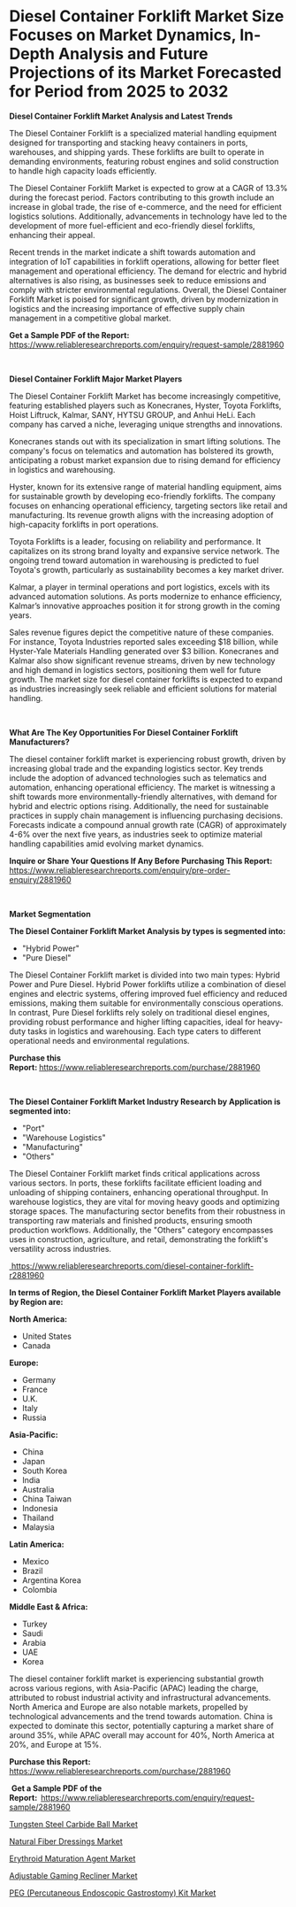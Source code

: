 <p><h1>Diesel Container Forklift Market Size Focuses on Market Dynamics, In-Depth Analysis and Future Projections of its Market Forecasted for Period from 2025 to 2032</h1></p><p><strong>Diesel Container Forklift Market Analysis and Latest Trends</strong></p>
<p><p>The Diesel Container Forklift is a specialized material handling equipment designed for transporting and stacking heavy containers in ports, warehouses, and shipping yards. These forklifts are built to operate in demanding environments, featuring robust engines and solid construction to handle high capacity loads efficiently.</p><p>The Diesel Container Forklift Market is expected to grow at a CAGR of 13.3% during the forecast period. Factors contributing to this growth include an increase in global trade, the rise of e-commerce, and the need for efficient logistics solutions. Additionally, advancements in technology have led to the development of more fuel-efficient and eco-friendly diesel forklifts, enhancing their appeal.</p><p>Recent trends in the market indicate a shift towards automation and integration of IoT capabilities in forklift operations, allowing for better fleet management and operational efficiency. The demand for electric and hybrid alternatives is also rising, as businesses seek to reduce emissions and comply with stricter environmental regulations. Overall, the Diesel Container Forklift Market is poised for significant growth, driven by modernization in logistics and the increasing importance of effective supply chain management in a competitive global market.</p></p>
<p><strong>Get a Sample PDF of the Report:&nbsp;</strong> <a href="https://www.reliableresearchreports.com/enquiry/request-sample/2881960?utm_campaign=37&utm_medium=2&utm_source=Github&utm_content=ia&utm_term=12032025&utm_id=diesel-container-forklift">https://www.reliableresearchreports.com/enquiry/request-sample/2881960</a></p>
<p>&nbsp;</p>
<p><strong>Diesel Container Forklift Major Market Players</strong></p>
<p><p>The Diesel Container Forklift Market has become increasingly competitive, featuring established players such as Konecranes, Hyster, Toyota Forklifts, Hoist Liftruck, Kalmar, SANY, HYTSU GROUP, and Anhui HeLi. Each company has carved a niche, leveraging unique strengths and innovations.</p><p>Konecranes stands out with its specialization in smart lifting solutions. The company's focus on telematics and automation has bolstered its growth, anticipating a robust market expansion due to rising demand for efficiency in logistics and warehousing. </p><p>Hyster, known for its extensive range of material handling equipment, aims for sustainable growth by developing eco-friendly forklifts. The company focuses on enhancing operational efficiency, targeting sectors like retail and manufacturing. Its revenue growth aligns with the increasing adoption of high-capacity forklifts in port operations.</p><p>Toyota Forklifts is a leader, focusing on reliability and performance. It capitalizes on its strong brand loyalty and expansive service network. The ongoing trend toward automation in warehousing is predicted to fuel Toyota's growth, particularly as sustainability becomes a key market driver.</p><p>Kalmar, a player in terminal operations and port logistics, excels with its advanced automation solutions. As ports modernize to enhance efficiency, Kalmar’s innovative approaches position it for strong growth in the coming years.</p><p>Sales revenue figures depict the competitive nature of these companies. For instance, Toyota Industries reported sales exceeding $18 billion, while Hyster-Yale Materials Handling generated over $3 billion. Konecranes and Kalmar also show significant revenue streams, driven by new technology and high demand in logistics sectors, positioning them well for future growth. The market size for diesel container forklifts is expected to expand as industries increasingly seek reliable and efficient solutions for material handling.</p></p>
<p>&nbsp;</p>
<p><strong>What Are The Key Opportunities For Diesel Container Forklift Manufacturers?</strong></p>
<p><p>The diesel container forklift market is experiencing robust growth, driven by increasing global trade and the expanding logistics sector. Key trends include the adoption of advanced technologies such as telematics and automation, enhancing operational efficiency. The market is witnessing a shift towards more environmentally-friendly alternatives, with demand for hybrid and electric options rising. Additionally, the need for sustainable practices in supply chain management is influencing purchasing decisions. Forecasts indicate a compound annual growth rate (CAGR) of approximately 4-6% over the next five years, as industries seek to optimize material handling capabilities amid evolving market dynamics.</p></p>
<p><strong>Inquire or Share Your Questions If Any Before Purchasing This Report:</strong> <a href="https://www.reliableresearchreports.com/enquiry/pre-order-enquiry/2881960?utm_campaign=37&utm_medium=2&utm_source=Github&utm_content=ia&utm_term=12032025&utm_id=diesel-container-forklift">https://www.reliableresearchreports.com/enquiry/pre-order-enquiry/2881960</a></p>
<p>&nbsp;</p>
<p><strong>Market Segmentation</strong></p>
<p><strong>The Diesel Container Forklift Market Analysis by types is segmented into:</strong></p>
<p><ul><li>"Hybrid Power"</li><li>"Pure Diesel"</li></ul></p>
<p><p>The Diesel Container Forklift market is divided into two main types: Hybrid Power and Pure Diesel. Hybrid Power forklifts utilize a combination of diesel engines and electric systems, offering improved fuel efficiency and reduced emissions, making them suitable for environmentally conscious operations. In contrast, Pure Diesel forklifts rely solely on traditional diesel engines, providing robust performance and higher lifting capacities, ideal for heavy-duty tasks in logistics and warehousing. Each type caters to different operational needs and environmental regulations.</p></p>
<p><strong>Purchase this Report:&nbsp;</strong><a href="https://www.reliableresearchreports.com/purchase/2881960?utm_campaign=37&utm_medium=2&utm_source=Github&utm_content=ia&utm_term=12032025&utm_id=diesel-container-forklift">https://www.reliableresearchreports.com/purchase/2881960</a></p>
<p>&nbsp;</p>
<p><strong>The Diesel Container Forklift Market Industry Research by Application is segmented into:</strong></p>
<p><ul><li>"Port"</li><li>"Warehouse Logistics"</li><li>"Manufacturing"</li><li>"Others"</li></ul></p>
<p><p>The Diesel Container Forklift market finds critical applications across various sectors. In ports, these forklifts facilitate efficient loading and unloading of shipping containers, enhancing operational throughput. In warehouse logistics, they are vital for moving heavy goods and optimizing storage spaces. The manufacturing sector benefits from their robustness in transporting raw materials and finished products, ensuring smooth production workflows. Additionally, the "Others" category encompasses uses in construction, agriculture, and retail, demonstrating the forklift's versatility across industries.</p></p>
<p><a href="https://www.reliableresearchreports.com/diesel-container-forklift-r2881960?utm_campaign=37&utm_medium=2&utm_source=Github&utm_content=ia&utm_term=12032025&utm_id=diesel-container-forklift">&nbsp;https://www.reliableresearchreports.com/diesel-container-forklift-r2881960</a></p>
<p><strong>In terms of Region, the Diesel Container Forklift Market Players available by Region are:</strong></p>
<p>
    <p> <strong> North America: </strong>
        <ul>
            <li>United States</li>
            <li>Canada</li>
        </ul>
        </p> 
    <p> <strong> Europe: </strong>
        <ul>
            <li>Germany</li>
            <li>France</li>
            <li>U.K.</li>
            <li>Italy</li>
            <li>Russia</li>
        </ul>
        </p> 
    <p> <strong> Asia-Pacific: </strong>
        <ul>
            <li>China</li>
            <li>Japan</li>
            <li>South Korea</li>
            <li>India</li>
            <li>Australia</li>
            <li>China Taiwan</li>
            <li>Indonesia</li>
            <li>Thailand</li>
            <li>Malaysia</li>
        </ul>
        </p> 
    <p> <strong> Latin America: </strong>
        <ul>
            <li>Mexico</li>
            <li>Brazil</li>
            <li>Argentina Korea</li>
            <li>Colombia</li>
        </ul>
        </p> 
    <p> <strong> Middle East & Africa: </strong>
        <ul>
            <li>Turkey</li>
            <li>Saudi</li>
            <li>Arabia</li>
            <li>UAE</li>
            <li>Korea</li>
        </ul>
    </p>
    </p>
<p><p>The diesel container forklift market is experiencing substantial growth across various regions, with Asia-Pacific (APAC) leading the charge, attributed to robust industrial activity and infrastructural advancements. North America and Europe are also notable markets, propelled by technological advancements and the trend towards automation. China is expected to dominate this sector, potentially capturing a market share of around 35%, while APAC overall may account for 40%, North America at 20%, and Europe at 15%.</p></p>
<p><strong>Purchase this Report: </strong><a href="https://www.reliableresearchreports.com/purchase/2881960?utm_campaign=37&utm_medium=2&utm_source=Github&utm_content=ia&utm_term=12032025&utm_id=diesel-container-forklift">https://www.reliableresearchreports.com/purchase/2881960</a></p>
<p>&nbsp;<strong>Get a Sample PDF of the Report:&nbsp;&nbsp;</strong><a href="https://www.reliableresearchreports.com/enquiry/request-sample/2881960?utm_campaign=37&utm_medium=2&utm_source=Github&utm_content=ia&utm_term=12032025&utm_id=diesel-container-forklift">https://www.reliableresearchreports.com/enquiry/request-sample/2881960</a></p>
<p><strong></strong></p>
<p><p><a href="https://github.com/lecaneidreks/Market-Research-Report-List-1/blob/main/tungsten-steel-carbide-ball-market.md?utm_campaign=37&utm_medium=2&utm_source=Github&utm_content=ia&utm_term=12032025&utm_id=diesel-container-forklift">Tungsten Steel Carbide Ball Market</a></p><p><a href="https://github.com/samesdufloiw/Market-Research-Report-List-1/blob/main/natural-fiber-dressings-market.md?utm_campaign=37&utm_medium=2&utm_source=Github&utm_content=ia&utm_term=12032025&utm_id=diesel-container-forklift">Natural Fiber Dressings Market</a></p><p><a href="https://github.com/rigelciara0p/Market-Research-Report-List-1/blob/main/erythroid-maturation-agent-market.md?utm_campaign=37&utm_medium=2&utm_source=Github&utm_content=ia&utm_term=12032025&utm_id=diesel-container-forklift">Erythroid Maturation Agent Market</a></p><p><a href="https://github.com/tineamonaya/Market-Research-Report-List-1/blob/main/adjustable-gaming-recliner-market.md?utm_campaign=37&utm_medium=2&utm_source=Github&utm_content=ia&utm_term=12032025&utm_id=diesel-container-forklift">Adjustable Gaming Recliner Market</a></p><p><a href="https://github.com/porstheftyux/Market-Research-Report-List-1/blob/main/peg-percutaneous-endoscopic-gastrostomy-kit-market.md?utm_campaign=37&utm_medium=2&utm_source=Github&utm_content=ia&utm_term=12032025&utm_id=diesel-container-forklift">PEG (Percutaneous Endoscopic Gastrostomy) Kit Market</a></p></p>